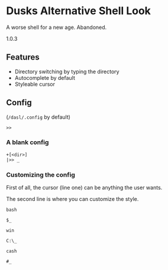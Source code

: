 # Dusks Alternative Shell Look

A worse shell for a new age. Abandoned.

1.0.3

## Features

+ Directory switching by typing the directory
+ Autocomplete by default
+ Styleable cursor

## Config
(`/dasl/.config` by default)
```
>>

```
### A blank config

```
+[<dir>]
|>> _
```
### Customizing the config

First of all, the cursor (line one) can be anything the user wants.

The second line is where you can customize the style.

```
bash
```
`$_`

```
win
```
`C:\_`

```
cash
```
`#_`
